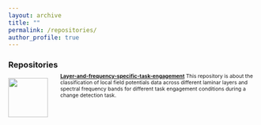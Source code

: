 ```yaml
---
layout: archive
title: ""
permalink: /repositories/
author_profile: true
---
```

 
<h3>Repositories</h3>

<img style="width:80px; float:left; margin-right: 5%" src="https://gin.g-node.org/repo-avatars/10487"> 
 <div style="margin-top:-10px; font-size:.75em"><a href=""><b>Layer-and-frequency-specific-task-engagement</b></a> 
  This repository is about the classification of local field potentials data across different laminar layers and spectral frequency bands for different task engagement conditions during a change detection task.
 </div>
